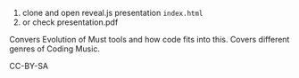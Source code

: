 
1. clone and open reveal.js presentation `index.html`
2. or check presentation.pdf

Convers Evolution of Must tools and how code fits into this.
Covers different genres of Coding Music.

CC-BY-SA

